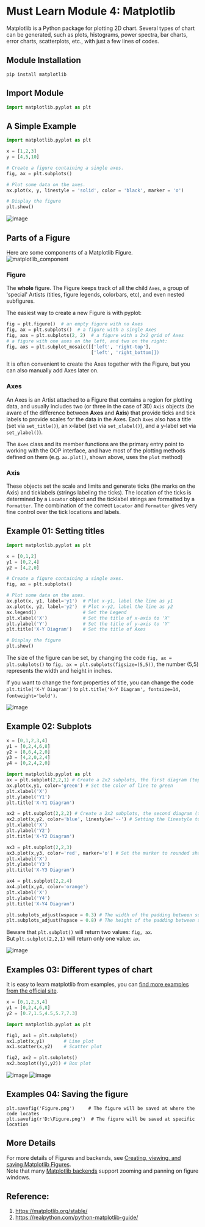 # Must Learn Module 4: Matplotlib

Matplotlib is a Python package for plotting 2D chart. Several types of chart can be generated, such as plots, histograms, power spectra, bar charts, error charts, scatterplots, etc., with just a few lines of codes.


## Module Installation
```
pip install matplotlib
```

## Import Module
```python
import matplotlib.pyplot as plt
```

## A Simple Example
```python
import matplotlib.pyplot as plt

x = [1,2,3]
y = [4,5,10]

# Create a figure containing a single axes.
fig, ax = plt.subplots()  

# Plot some data on the axes.
ax.plot(x, y, linestyle = 'solid', color = 'black', marker = 'o') 

# Display the figure
plt.show() 
```
![image](https://user-images.githubusercontent.com/51909547/177478703-270efb9f-8073-455a-af65-af034c1a3a2a.png)

## Parts of a Figure

Here are some components of a Matplotlib Figure.<br/>
![matplotlib_component](https://github.com/weegary/PythonBasic/assets/51909547/250fff61-c167-48f9-91b2-f028176f3707)

### Figure
The **whole** figure. The Figure keeps track of all the child ```Axes```, a group of 'special' Artists (titles, figure legends, colorbars, etc), and even nested subfigures.<br/>

The easiest way to create a new Figure is with pyplot:
```python
fig = plt.figure()  # an empty figure with no Axes
fig, ax = plt.subplots()  # a figure with a single Axes
fig, axs = plt.subplots(2, 2)  # a figure with a 2x2 grid of Axes
# a figure with one axes on the left, and two on the right:
fig, axs = plt.subplot_mosaic([['left', 'right-top'],
                               ['left', 'right_bottom]])
```
It is often convenient to create the Axes together with the Figure, but you can also manually add Axes later on. <br/>

### Axes

An Axes is an Artist attached to a Figure that contains a region for plotting data, and usually includes two (or three in the case of 3D) ```Axis``` objects (be aware of the difference between **Axes** and **Axis**) that provide ticks and tick labels to provide scales for the data in the Axes. Each ```Axes``` also has a title (set via ```set_title()```), an x-label (set via ```set_xlabel()```), and a y-label set via ```set_ylabel()```).<br/>

The ```Axes``` class and its member functions are the primary entry point to working with the OOP interface, and have most of the plotting methods defined on them (e.g. ```ax.plot()```, shown above, uses the ```plot``` method)

### Axis

These objects set the scale and limits and generate ticks (the marks on the Axis) and ticklabels (strings labeling the ticks). The location of the ticks is determined by a ```Locator``` object and the ticklabel strings are formatted by a ```Formatter```. The combination of the correct ```Locator``` and ```Formatter``` gives very fine control over the tick locations and labels.

## Example 01: Setting titles 

```python
import matplotlib.pyplot as plt

x = [0,1,2]
y1 = [0,2,4]
y2 = [4,2,0]

# Create a figure containing a single axes.
fig, ax = plt.subplots()  

# Plot some data on the axes.
ax.plot(x, y1, label='y1')  # Plot x-y1, label the line as y1 
ax.plot(x, y2, label='y2')  # Plot x-y2, label the line as y2
ax.legend()                 # Set the Legend
plt.xlabel('X')             # Set the title of x-axis to 'X'
plt.ylabel('Y')             # Set the title of y-axis to 'Y'
plt.title('X-Y Diagram')    # Set the title of Axes

# Display the figure
plt.show()
```

The size of the figure can be set, by changing the code ```fig, ax = plt.subplots()``` to ```fig, ax = plt.subplots(figsize=(5,5))```, the number (5,5) represents the width and height in inches.<br/>

If you want to change the font properties of title, you can change the code ```plt.title('X-Y Diagram')``` to ```plt.title('X-Y Diagram', fontsize=14, fontweight='bold')```.

![image](https://github.com/weegary/PythonBasic/assets/51909547/78d2d61d-16bb-490b-9f7c-05349e21584a)

## Example 02: Subplots

```python
x = [0,1,2,3,4]
y1 = [0,2,4,6,8]
y2 = [8,6,4,2,0]
y3 = [4,2,0,2,4]
y4 = [0,2,4,2,0]

import matplotlib.pyplot as plt
ax = plt.subplot(2,2,1) # Create a 2x2 subplots, the first diagram (top left)
ax.plot(x,y1, color='green') # Set the color of line to green
plt.xlabel('X')
plt.ylabel('Y1')
plt.title('X-Y1 Diagram')

ax2 = plt.subplot(2,2,2) # Create a 2x2 subplots, the second diagram (top right)
ax2.plot(x,y2, color='blue', linestyle='--') # Setting the linestyle to dashed
plt.xlabel('X')
plt.ylabel('Y2')
plt.title('X-Y2 Diagram')

ax3 = plt.subplot(2,2,3)
ax3.plot(x,y3, color='red', marker='o') # Set the marker to rounded shape
plt.xlabel('X')
plt.ylabel('Y3')
plt.title('X-Y3 Diagram')

ax4 = plt.subplot(2,2,4)
ax4.plot(x,y4, color='orange')
plt.xlabel('X')
plt.ylabel('Y4')
plt.title('X-Y4 Diagram')

plt.subplots_adjust(wspace = 0.3) # The width of the padding between subplots, as a fraction of the average Axes width.
plt.subplots_adjust(hspace = 0.8) # The height of the padding between subplots, as a fraction of the average Axes height.
```

Beware that ```plt.subplot()``` will return two values: ```fig, ax```. <br/>
But ```plt.subplot(2,2,1)``` will return only one value: ```ax```.

![image](https://github.com/weegary/PythonBasic/assets/51909547/949acdfd-6b50-497c-89ed-48836dd8d3ea)

## Examples 03: Different types of chart

It is easy to learn matplotlib from examples, you can [find more examples from the official site](https://matplotlib.org/stable/gallery/index.html).

```python
x = [0,1,2,3,4]
y1 = [0,2,4,6,8]
y2 = [0.7,1.5,4.5,5.7,7.3]

import matplotlib.pyplot as plt

fig1, ax1 = plt.subplots()
ax1.plot(x,y1)       # Line plot
ax1.scatter(x,y2)    # Scatter plot

fig2, ax2 = plt.subplots()
ax2.boxplot((y1,y2)) # Box plot
```

![image](https://github.com/weegary/PythonBasic/assets/51909547/467339e8-8b60-4a6e-83ab-d7ab4f503fbb)
![image](https://github.com/weegary/PythonBasic/assets/51909547/d07e24f0-1be6-4084-ac6d-23dae276c6d8)

## Examples 04: Saving the figure

```pyhon
plt.savefig('Figure.png')     # The figure will be saved at where the code locates
plt.savefig(r'D:\Figure.png')  # The figure will be saved at specific location
```

## More Details

For more details of Figures and backends, see [Creating, viewing, and saving Matplotlib Figures](https://matplotlib.org/stable/users/explain/figures.html#figure-explanation). <br/>
Note that many [Matplotlib backends](https://matplotlib.org/stable/users/explain/backends.html) support zooming and panning on figure windows.

## Reference:
1. https://matplotlib.org/stable/
2. https://realpython.com/python-matplotlib-guide/
